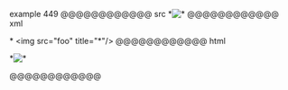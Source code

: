 example 449
@@@@@@@@@@@@ src
*<img src="foo" title="*"/>
@@@@@@@@@@@@ xml
<?xml version="1.0" encoding="UTF-8"?>
<!DOCTYPE document SYSTEM "CommonMark.dtd">
<document xmlns="http://commonmark.org/xml/1.0">
  <paragraph>
    <text>*</text>
    <html_inline>&lt;img src=&quot;foo&quot; title=&quot;*&quot;/&gt;</html_inline>
  </paragraph>
</document>
@@@@@@@@@@@@ html
<p>*<img src="foo" title="*"/></p>
@@@@@@@@@@@@
